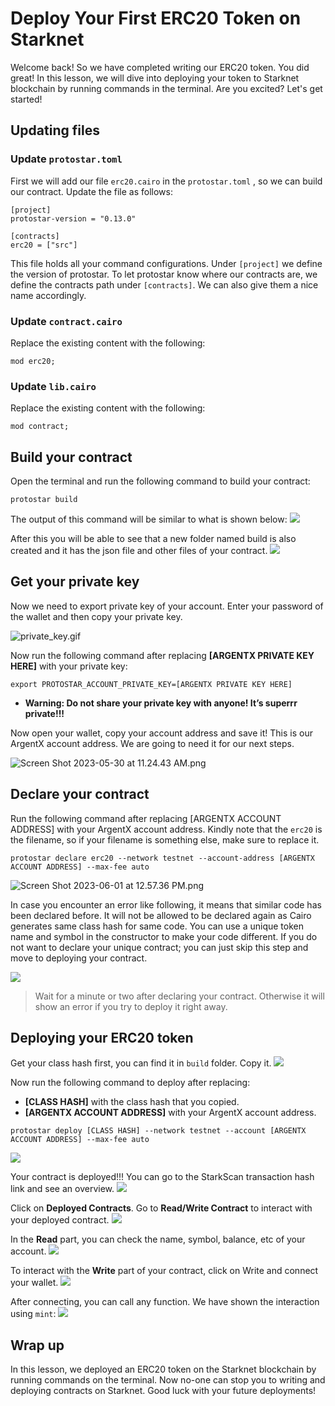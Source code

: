 # Deploy Your First ERC20 Token on Starknet

Welcome back! So we have completed writing our ERC20 token. You did great! In this lesson, we will dive into deploying your token to Starknet blockchain by running commands in the terminal. Are you excited? Let's get started!

## Updating files


### Update `protostar.toml`

First we will add our file `erc20.cairo` in the `protostar.toml` , so we can build our contract. Update the file as follows:

```
[project]
protostar-version = "0.13.0"

[contracts]
erc20 = ["src"]
```

This file holds all your command configurations. Under `[project]` we define the version of protostar. To let protostar know where our contracts are, we define the contracts path under `[contracts]`. We can also give them a nice name accordingly.


### Update `contract.cairo`

Replace the existing content with the following:

```
mod erc20;
```

### Update `lib.cairo`

Replace the existing content with the following:

```
mod contract;
```

## Build your contract

Open the terminal and run the following command to build your contract:

```
protostar build
```

The output of this command will be similar to what is shown below:
![](https://github.com/0xmetaschool/Learning-Projects/blob/main/Code%20an%20ERC-20%20token%20in%20Cairo%20on%20Starknet%20Blockchain/assests/L5_1_build.jpg?raw=true)


After this you will be able to see that a new folder named build is also created and it has the json file and other files of your contract.
![](https://github.com/0xmetaschool/Learning-Projects/blob/main/Code%20an%20ERC-20%20token%20in%20Cairo%20on%20Starknet%20Blockchain/assests/L5_2_build_folder.jpg?raw=true)


## Get your private key

Now we need to export private key of your account. Enter your password of the wallet and then copy your private key.

![private_key.gif](https://github.com/0xmetaschool/Learning-Projects/blob/main/Code%20an%20ERC-20%20token%20in%20Cairo%20on%20Starknet%20Blockchain/assests/L5_4_export_private_key.gif?raw=true)

Now run the following command after replacing **[ARGENTX PRIVATE KEY HERE]** with your private key:

```
export PROTOSTAR_ACCOUNT_PRIVATE_KEY=[ARGENTX PRIVATE KEY HERE]
```

- **Warning: Do not share your private key with anyone! It’s superrr private!!!**
    
    

Now open your wallet, copy your account address and save it! This is our ArgentX account address. We are going to need it for our next steps. 

![Screen Shot 2023-05-30 at 11.24.43 AM.png](https://github.com/0xmetaschool/Learning-Projects/blob/main/Code%20an%20ERC-20%20token%20in%20Cairo%20on%20Starknet%20Blockchain/assests/L5_5_copy_acc_address.jpg?raw=true)

## Declare your contract

Run the following command after replacing [ARGENTX ACCOUNT ADDRESS] with your ArgentX account address. Kindly note that the `erc20` is the filename, so if your filename is something else, make sure to replace it.

```
protostar declare erc20 --network testnet --account-address [ARGENTX ACCOUNT ADDRESS] --max-fee auto
```

![Screen Shot 2023-06-01 at 12.57.36 PM.png](https://github.com/0xmetaschool/Learning-Projects/blob/main/Code%20an%20ERC-20%20token%20in%20Cairo%20on%20Starknet%20Blockchain/assests/L5_declare_contract.jpg?raw=true)

In case you encounter an error like following, it means that similar code has been declared before. It will not be allowed to be declared again as Cairo generates same class hash for same code. You can use a unique token name and symbol in the constructor to make your code different. If you do not want to declare your unique contract; you can just skip this step and move to deploying your contract.

![](https://github.com/0xmetaschool/Learning-Projects/blob/main/Code%20an%20ERC-20%20token%20in%20Cairo%20on%20Starknet%20Blockchain/assests/L5_declare_error.jpg?raw=true)

> Wait for a minute or two after declaring your contract. Otherwise it will show an error if you try to deploy it right away.

## Deploying your ERC20 token

Get your class hash first, you can find it in `build` folder. Copy it.
![](https://github.com/0xmetaschool/Learning-Projects/blob/main/Code%20an%20ERC-20%20token%20in%20Cairo%20on%20Starknet%20Blockchain/assests/L5_copy_class_hash.jpg?raw=true)

Now run the following command to deploy after replacing: 

- **[CLASS HASH]** with the class hash that you copied.
- **[ARGENTX ACCOUNT ADDRESS]** with your ArgentX account address.

```
protostar deploy [CLASS HASH] --network testnet --account [ARGENTX ACCOUNT ADDRESS] --max-fee auto
```
![](https://github.com/0xmetaschool/Learning-Projects/blob/main/Code%20an%20ERC-20%20token%20in%20Cairo%20on%20Starknet%20Blockchain/assests/L5_deploy_contract.jpg?raw=true)

Your contract is deployed!!! You can go to the StarkScan transaction hash link and see an overview. 
![](https://github.com/0xmetaschool/Learning-Projects/blob/main/Code%20an%20ERC-20%20token%20in%20Cairo%20on%20Starknet%20Blockchain/assests/L5_contract_deployed.gif?raw=true)

Click on **Deployed Contracts**. Go to **Read/Write Contract** to interact with your deployed contract.
![](https://github.com/0xmetaschool/Learning-Projects/blob/main/Code%20an%20ERC-20%20token%20in%20Cairo%20on%20Starknet%20Blockchain/assests/L5_read_write_contract.jpg?raw=true)

In the **Read** part, you can check the name, symbol, balance, etc of your account.
![](https://github.com/0xmetaschool/Learning-Projects/blob/main/Code%20an%20ERC-20%20token%20in%20Cairo%20on%20Starknet%20Blockchain/assests/L5_read_balance_of.jpg?raw=true)


To interact with the **Write** part of your contract, click on Write and connect your wallet.
![](https://github.com/0xmetaschool/Learning-Projects/blob/main/Code%20an%20ERC-20%20token%20in%20Cairo%20on%20Starknet%20Blockchain/assests/L5_reach_to_write.jpg?raw=true)

After connecting, you can call any function. We have shown the interaction using `mint`:
![](https://github.com/0xmetaschool/Learning-Projects/blob/main/Code%20an%20ERC-20%20token%20in%20Cairo%20on%20Starknet%20Blockchain/assests/L5_interact_mint.gif?raw=true)


## Wrap up

In this lesson, we deployed an ERC20 token on the Starknet blockchain by running commands on the terminal. Now no-one can stop you to writing and deploying contracts on Starknet. Good luck with your future deployments!